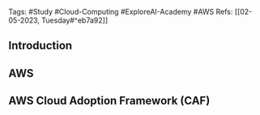 Tags: #Study #Cloud-Computing #ExploreAI-Academy #AWS
Refs: [[02-05-2023, Tuesday#^eb7a92]]

## Introduction


## AWS

## AWS Cloud Adoption Framework (CAF)
